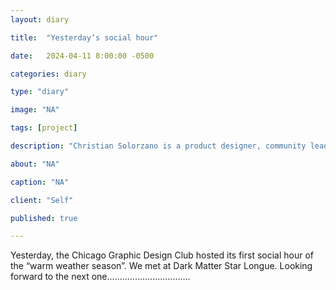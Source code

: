 ```yaml
---
layout: diary

title:  "Yesterday‘s social hour"

date:   2024-04-11 8:00:00 -0500

categories: diary

type: "diary"

image: "NA"

tags: [project]

description: "Christian Solorzano is a product designer, community leader, educator, and podcast host."

about: "NA"

caption: "NA"

client: "Self"

published: true

---
```

Yesterday, the Chicago Graphic Design Club hosted its first social hour of the “warm weather season”. We met at Dark 
Matter Star Longue. Looking forward to the next one.................................


